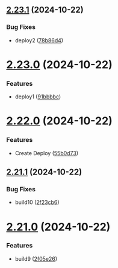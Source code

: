 ## [2.23.1](https://github.com/elobytesoftware/SemVerAuto/compare/v2.23.0...v2.23.1) (2024-10-22)


### Bug Fixes

* deploy2 ([78b86d4](https://github.com/elobytesoftware/SemVerAuto/commit/78b86d4d2f9d55003b0aa1ac0dc2213d0765124b))



# [2.23.0](https://github.com/elobytesoftware/SemVerAuto/compare/v2.22.0...v2.23.0) (2024-10-22)


### Features

* deploy1 ([91bbbbc](https://github.com/elobytesoftware/SemVerAuto/commit/91bbbbc39e1c1728069a7dc161cfc6fa39ce6954))



# [2.22.0](https://github.com/elobytesoftware/SemVerAuto/compare/v2.21.1...v2.22.0) (2024-10-22)


### Features

* Create Deploy ([55b0d73](https://github.com/elobytesoftware/SemVerAuto/commit/55b0d733c6ac7dfeb6d69383a4a92aea1f5b17da))



## [2.21.1](https://github.com/elobytesoftware/SemVerAuto/compare/v2.21.0...v2.21.1) (2024-10-22)


### Bug Fixes

* build10 ([2f23cb6](https://github.com/elobytesoftware/SemVerAuto/commit/2f23cb6085673eb67bf2c6a3ad24fe4b91aa2599))



# [2.21.0](https://github.com/elobytesoftware/SemVerAuto/compare/v2.20.0...v2.21.0) (2024-10-22)


### Features

* build9 ([2f05e26](https://github.com/elobytesoftware/SemVerAuto/commit/2f05e26ec0a23c20292b116c432ef18543d03881))



